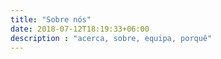 ```yaml
---
title: "Sobre nós"
date: 2018-07-12T18:19:33+06:00
description : "acerca, sobre, equipa, porquê"
---
```


